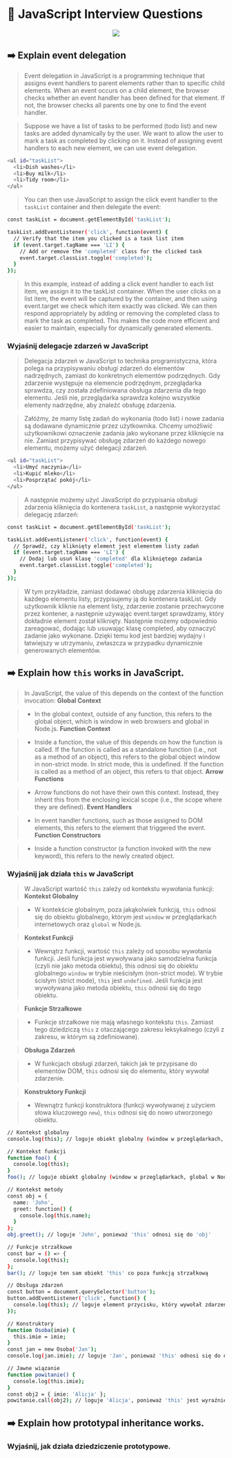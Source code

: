 
# 🚀 JavaScript Interview Questions 
<p align="center">
  <a href="https://skillicons.dev">
    <img src="https://skillicons.dev/icons?i=js" />
  </a>
</p>

## ➡️ Explain event delegation 

> Event delegation in JavaScript is a programming technique that assigns event handlers to parent elements rather than to specific child elements. When an event occurs on a child element, the browser checks whether an event handler has been defined for that element. If not, the browser checks all parents one by one to find the event handler.

> Suppose we have a list of tasks to be performed (todo list) and new tasks are added dynamically by the user. We want to allow the user to mark a task as completed by clicking on it. Instead of assigning event handlers to each new element, we can use event delegation.

``` bash
<ul id="taskList">
  <li>Dish washes</li>
  <li>Buy milk</li>
  <li>Tidy room</li>
</ul>

```

> You can then use JavaScript to assign the click event handler to the `taskList` container and then delegate the event:

``` bash
const taskList = document.getElementById('taskList');

taskList.addEventListener('click', function(event) {
  // Verify that the item you clicked is a task list item
  if (event.target.tagName === 'LI') {
    // Add or remove the 'completed' class for the clicked task
    event.target.classList.toggle('completed');
  }
});

```


> In this example, instead of adding a click event handler to each list item, we assign it to the taskList container. When the user clicks on a list item, the event will be captured by the container, and then using event.target we check which item exactly was clicked. We can then respond appropriately by adding or removing the completed class to mark the task as completed. This makes the code more efficient and easier to maintain, especially for dynamically generated elements.

### Wyjaśnij delegacje zdarzeń w JavaScript

> Delegacja zdarzeń w JavaScript to technika programistyczna, która polega na przypisywaniu obsługi zdarzeń do elementów nadrzędnych, zamiast do konkretnych elementów podrzędnych. Gdy zdarzenie występuje na elemencie podrzędnym, przeglądarka sprawdza, czy została zdefiniowana obsługa zdarzenia dla tego elementu. Jeśli nie, przeglądarka sprawdza kolejno wszystkie elementy nadrzędne, aby znaleźć obsługę zdarzenia.

> Załóżmy, że mamy listę zadań do wykonania (todo list) i nowe zadania są dodawane dynamicznie przez użytkownika. Chcemy umożliwić użytkownikowi oznaczenie zadania jako wykonane przez kliknięcie na nie. Zamiast przypisywać obsługę zdarzeń do każdego nowego elementu, możemy użyć delegacji zdarzeń.

``` bash
<ul id="taskList">
  <li>Umyć naczynia</li>
  <li>Kupić mleko</li>
  <li>Posprzątać pokój</li>
</ul>

```
> A następnie możemy użyć JavaScript do przypisania obsługi zdarzenia kliknięcia do kontenera `taskList`, a następnie wykorzystać delegację zdarzeń:

``` bash
const taskList = document.getElementById('taskList');

taskList.addEventListener('click', function(event) {
  // Sprawdź, czy kliknięty element jest elementem listy zadań
  if (event.target.tagName === 'LI') {
    // Dodaj lub usuń klasę 'completed' dla klikniętego zadania
    event.target.classList.toggle('completed');
  }
});

```

> W tym przykładzie, zamiast dodawać obsługę zdarzenia kliknięcia do każdego elementu listy, przypisujemy ją do kontenera taskList. Gdy użytkownik kliknie na element listy, zdarzenie zostanie przechwycone przez kontener, a następnie używając event.target sprawdzamy, który dokładnie element został kliknięty. Następnie możemy odpowiednio zareagować, dodając lub usuwając klasę completed, aby oznaczyć zadanie jako wykonane. Dzięki temu kod jest bardziej wydajny i łatwiejszy w utrzymaniu, zwłaszcza w przypadku dynamicznie generowanych elementów.

## ➡️ Explain how `this` works in JavaScript.


> In JavaScript, the value of this depends on the context of the function invocation:
> <b>Global Context</b>

> * In the global context, outside of any function, this refers to the global object, which is window in web browsers and global in Node.js.
> <b>Function Context</b>

> * Inside a function, the value of this depends on how the function is called. If the function is called as a standalone function (i.e., not as a method of an object), this refers to the global object window in non-strict mode. In strict mode, this is undefined. If the function is called as a method of an object, this refers to that object.
> <b>Arrow Functions</b>

> * Arrow functions do not have their own this context. Instead, they inherit this from the enclosing lexical scope (i.e., the scope where they are defined).
> <b>Event Handlers</b>

> * In event handler functions, such as those assigned to DOM elements, this refers to the element that triggered the event.
> <b>Function Constructors</b>

> * Inside a function constructor (a function invoked with the new keyword), this refers to the newly created object.

### Wyjaśnij jak działa `this` w JavaScript 

> W JavaScript wartość `this` zależy od kontekstu wywołania funkcji:
> <b>Kontekst Globalny</b>

> * W kontekście globalnym, poza jakąkolwiek funkcją, `this` odnosi się do obiektu globalnego, którym jest `window` w przeglądarkach internetowych oraz `global` w Node.js.

> <b>Kontekst Funkcji</b>

> * Wewnątrz funkcji, wartość `this` zależy od sposobu wywołania funkcji.
Jeśli funkcja jest wywoływana jako samodzielna funkcja (czyli nie jako metoda obiektu), this odnosi się do obiektu globalnego `window` w trybie nieścisłym (non-strict mode). W trybie ścisłym (strict mode), `this` jest `undefined`.
Jeśli funkcja jest wywoływana jako metoda obiektu, `this` odnosi się do tego obiektu.

> <b>Funkcje Strzałkowe</b>

> * Funkcje strzałkowe nie mają własnego kontekstu `this`. Zamiast tego dziedziczą `this` z otaczającego zakresu leksykalnego (czyli z zakresu, w którym są zdefiniowane).

> <b>Obsługa Zdarzeń</b>

> * W funkcjach obsługi zdarzeń, takich jak te przypisane do elementów DOM, `this` odnosi się do elementu, który wywołał zdarzenie.

> <b>Konstruktory Funkcji</b>

> * Wewnątrz funkcji konstruktora (funkcji wywoływanej z użyciem słowa kluczowego `new`), `this` odnosi się do nowo utworzonego obiektu.

``` bash
// Kontekst globalny
console.log(this); // loguje obiekt globalny (window w przeglądarkach, global w Node.js)

// Kontekst funkcji
function foo() {
  console.log(this);
}
foo(); // loguje obiekt globalny (window w przeglądarkach, global w Node.js)

// Kontekst metody
const obj = {
  name: 'John',
  greet: function() {
    console.log(this.name);
  }
};
obj.greet(); // loguje 'John', ponieważ 'this' odnosi się do 'obj'

// Funkcje strzałkowe
const bar = () => {
  console.log(this);
};
bar(); // loguje ten sam obiekt 'this' co poza funkcją strzałkową

// Obsługa zdarzeń
const button = document.querySelector('button');
button.addEventListener('click', function() {
  console.log(this); // loguje element przycisku, który wywołał zdarzenie
});

// Konstruktory
function Osoba(imie) {
  this.imie = imie;
}
const jan = new Osoba('Jan');
console.log(jan.imie); // loguje 'Jan', ponieważ 'this' odnosi się do nowo utworzonego obiektu 'jan'

// Jawne wiązanie
function powitanie() {
  console.log(this.imie);
}
const obj2 = { imie: 'Alicja' };
powitanie.call(obj2); // loguje 'Alicja', ponieważ 'this' jest wyraźnie ustawione na 'obj2' za pomocą 'call'
```


## ➡️ Explain how prototypal inheritance works.

### Wyjaśnij, jak działa dziedziczenie prototypowe.
